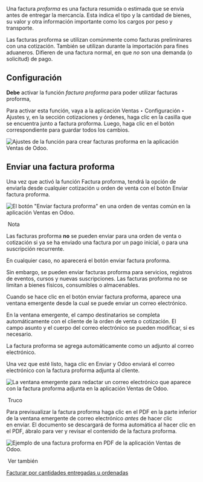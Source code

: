 Una factura _proforma_ es una factura resumida o estimada que se envía antes de entregar la mercancía. Esta indica el tipo y la cantidad de bienes, su valor y otra información importante como los cargos por peso y transporte.

Las facturas proforma se utilizan comúnmente como facturas preliminares con una cotización. También se utilizan durante la importación para fines aduaneros. Difieren de una factura normal, en que _no_ son una demanda (o solicitud) de pago.

## Configuración[](https://www.odoo.com/documentation/17.0/es/applications/sales/sales/invoicing/proforma.html#configuration "Enlazar permanentemente con este título")

**Debe** activar la función _factura proforma_ para poder utilizar facturas proforma,

Para activar esta función, vaya a la aplicación Ventas ‣ Configuración ‣ Ajustes y, en la sección cotizaciones y órdenes, haga clic en la casilla que se encuentra junto a factura proforma. Luego, haga clic en el botón correspondiente para guardar todos los cambios.

![Ajustes de la función para crear facturas proforma en la aplicación Ventas de Odoo.](https://www.odoo.com/documentation/17.0/es/_images/pro-forma-setting.png)

## Enviar una factura proforma[](https://www.odoo.com/documentation/17.0/es/applications/sales/sales/invoicing/proforma.html#send-pro-forma-invoice "Enlazar permanentemente con este título")

Una vez que activó la función Factura proforma, tendrá la opción de enviarla desde cualquier cotización u orden de venta con el botón Enviar factura proforma.

![El botón "Enviar factura proforma" en una orden de ventas común en la aplicación Ventas en Odoo.](https://www.odoo.com/documentation/17.0/es/_images/send-pro-forma-invoice-button.png)

 Nota

Las facturas proforma **no** se pueden enviar para una orden de venta o cotización si ya se ha enviado una factura por un pago inicial, o para una suscripción recurrente.

En cualquier caso, no aparecerá el botón enviar factura proforma.

Sin embargo, se pueden enviar facturas proforma para servicios, registros de eventos, cursos y nuevas suscripciones. Las facturas proforma no se limitan a bienes físicos, consumibles o almacenables.

Cuando se hace clic en el botón enviar factura proforma, aparece una ventana emergente desde la cual se puede enviar un correo electrónico.

En la ventana emergente, el campo destinatarios se completa automáticamente con el cliente de la orden de venta o cotización. El campo asunto y el cuerpo del correo electrónico se pueden modificar, si es necesario.

La factura proforma se agrega automáticamente como un adjunto al correo electrónico.

Una vez que esté listo, haga clic en Enviar y Odoo enviará el correo electrónico con la factura proforma adjunta al cliente.

![La ventana emergente para redactar un correo electrónico que aparece con la factura proforma adjunta en la aplicación Ventas de Odoo.](https://www.odoo.com/documentation/17.0/es/_images/pro-forma-email-message-pop-up.png)

 Truco

Para previsualizar la factura proforma haga clic en el PDF en la parte inferior de la ventana emergente de correo electrónico _antes_ de hacer clic en enviar. El documento se descargará de forma automática al hacer clic en el PDF, ábralo para ver y revisar el contenido de la factura proforma.

![Ejemplo de una factura proforma en PDF de la aplicación Ventas de Odoo.](https://www.odoo.com/documentation/17.0/es/_images/pro-forma-pdf.png)

 Ver también

[Facturar por cantidades entregadas u ordenadas](https://www.odoo.com/documentation/17.0/es/applications/sales/sales/invoicing/invoicing_policy.html)